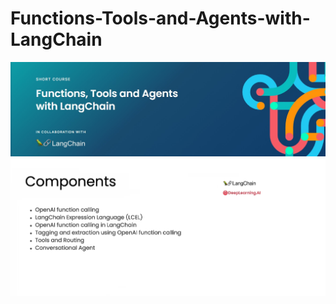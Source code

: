 # Functions-Tools-and-Agents-with-LangChain

![cover](./cover_img.jpg)
![components](./components.png)